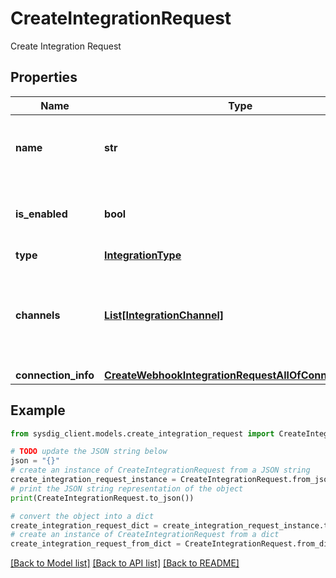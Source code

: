 # CreateIntegrationRequest

Create Integration Request

## Properties

Name | Type | Description | Notes
------------ | ------------- | ------------- | -------------
**name** | **str** | A descriptive name to give to the integration | 
**is_enabled** | **bool** | If the forwarding should be enabled or not | [optional] [default to True]
**type** | [**IntegrationType**](IntegrationType.md) |  | 
**channels** | [**List[IntegrationChannel]**](IntegrationChannel.md) | Data types to forward. Must be compatible with the specified Integration type | [optional] 
**connection_info** | [**CreateWebhookIntegrationRequestAllOfConnectionInfo**](CreateWebhookIntegrationRequestAllOfConnectionInfo.md) |  | 

## Example

```python
from sysdig_client.models.create_integration_request import CreateIntegrationRequest

# TODO update the JSON string below
json = "{}"
# create an instance of CreateIntegrationRequest from a JSON string
create_integration_request_instance = CreateIntegrationRequest.from_json(json)
# print the JSON string representation of the object
print(CreateIntegrationRequest.to_json())

# convert the object into a dict
create_integration_request_dict = create_integration_request_instance.to_dict()
# create an instance of CreateIntegrationRequest from a dict
create_integration_request_from_dict = CreateIntegrationRequest.from_dict(create_integration_request_dict)
```
[[Back to Model list]](../README.md#documentation-for-models) [[Back to API list]](../README.md#documentation-for-api-endpoints) [[Back to README]](../README.md)


